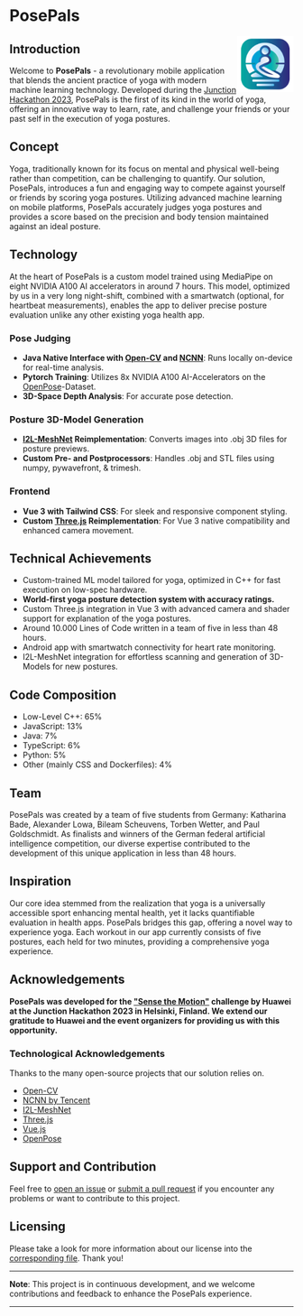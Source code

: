 # PosePals
<img align="right" width="100" height="100" src="/documentation/images/logo.png">

## Introduction
Welcome to **PosePals** - a revolutionary mobile application that blends the ancient practice of yoga with modern machine learning technology. Developed during the [Junction Hackathon 2023](https://www.junction2023.com/), PosePals is the first of its kind in the world of yoga, offering an innovative way to learn, rate, and challenge your friends or your past self in the execution of yoga postures.

## Concept
Yoga, traditionally known for its focus on mental and physical well-being rather than competition, can be challenging to quantify. Our solution, PosePals, introduces a fun and engaging way to compete against yourself or friends by scoring yoga postures. Utilizing advanced machine learning on mobile platforms, PosePals accurately judges yoga postures and provides a score based on the precision and body tension maintained against an ideal posture.

## Technology
At the heart of PosePals is a custom model trained using MediaPipe on eight NVIDIA A100 AI accelerators in around 7 hours. This model, optimized by us in a very long night-shift, combined with a smartwatch (optional, for heartbeat measurements), enables the app to deliver precise posture evaluation unlike any other existing yoga health app.

### Pose Judging
- **Java Native Interface with [Open-CV](https://github.com/opencv/opencv) and [NCNN](https://github.com/Tencent/ncnn)**: Runs locally on-device for real-time analysis.
- **Pytorch Training**: Utilizes 8x NVIDIA A100 AI-Accelerators on the [OpenPose](https://github.com/CMU-Perceptual-Computing-Lab/openpose)-Dataset.
- **3D-Space Depth Analysis**: For accurate pose detection.

### Posture 3D-Model Generation
- **[I2L-MeshNet](https://github.com/mks0601/I2L-MeshNet_RELEASE) Reimplementation**: Converts images into .obj 3D files for posture previews.
- **Custom Pre- and Postprocessors**: Handles .obj and STL files using numpy, pywavefront, & trimesh.

### Frontend
- **Vue 3 with Tailwind CSS**: For sleek and responsive component styling.
- **Custom [Three.js](https://threejs.org/) Reimplementation**: For Vue 3 native compatibility and enhanced camera movement.

## Technical Achievements
- Custom-trained ML model tailored for yoga, optimized in C++ for fast execution on low-spec hardware.
- **World-first yoga posture detection system with accuracy ratings.**
- Custom Three.js integration in Vue 3 with advanced camera and shader support for explanation of the yoga postures.
- Around 10.000 Lines of Code written in a team of five in less than 48 hours.  
- Android app with smartwatch connectivity for heart rate monitoring.
- I2L-MeshNet integration for effortless scanning and generation of 3D-Models for new postures.

## Code Composition
- Low-Level C++: 65%
- JavaScript: 13%
- Java: 7%
- TypeScript: 6%
- Python: 5%
- Other (mainly CSS and Dockerfiles): 4%

## Team
PosePals was created by a team of five students from Germany: Katharina Bade, Alexander Lowa, Bileam Scheuvens, Torben Wetter, and Paul Goldschmidt. As finalists and winners of the German federal artificial intelligence competition, our diverse expertise contributed to the development of this unique application in less than 48 hours.

## Inspiration
Our core idea stemmed from the realization that yoga is a universally accessible sport enhancing mental health, yet it lacks quantifiable evaluation in health apps. PosePals bridges this gap, offering a novel way to experience yoga. Each workout in our app currently consists of five postures, each held for two minutes, providing a comprehensive yoga experience.

## Acknowledgements
**PosePals was developed for the ["Sense the Motion"](https://www.junction2023.com/challenges-2023/huawei) challenge by Huawei at the Junction Hackathon 2023 in Helsinki, Finland. We extend our gratitude to Huawei and the event organizers for providing us with this opportunity.**

### Technological Acknowledgements
Thanks to the many open-source projects that our solution relies on.

- [Open-CV](https://github.com/opencv/opencv)
- [NCNN by Tencent](https://github.com/Tencent/ncnn)
- [I2L-MeshNet](https://github.com/mks0601/I2L-MeshNet_RELEASE)
- [Three.js](https://github.com/mrdoob/three.js)
- [Vue.js](https://github.com/vuejs/core)
- [OpenPose](https://github.com/CMU-Perceptual-Computing-Lab/openpose)

## Support and Contribution

Feel free to [open an issue](/issues) or [submit a pull request](/pulls) if you encounter any problems or want to contribute to this project.

## Licensing
Please take a look for more information about our license into the [corresponding file](LICENSE). Thank you!

---

**Note**: This project is in continuous development, and we welcome contributions and feedback to enhance the PosePals experience.

---

